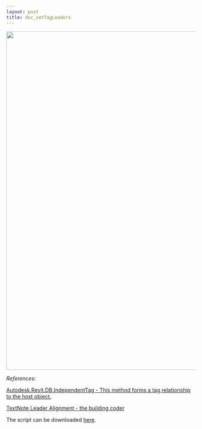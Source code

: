 ```yaml
---
layout: post
title: doc_setTagLeaders
---
```


<style>

.overlay {
  fill: none;
  pointer-events: all;
}
    </style>
    
<script src="//code.jquery.com/jquery.js"></script>

<script src="//d3js.org/d3.v3.min.js"></script>


<img src="/img/setLeader.gif" width="900">

<div id="imageContainer1"></div>


<script>  
var imgHeight = 635, imgWidth = 1600,      
    width =  960, height = 385,             
    translate0 = [0, 0], scale0 = 0.6;  

svg1 = d3.select("#imageContainer1").append("svg")
    .attr("width",  width + "px")
    .attr("height", height + "px");

svg1.append("rect")
    .attr("class", "overlay")
    .attr("width", width + "px")
    .attr("height", height + "px");

svg1 = svg1.append("g")
    .attr("transform", "translate(" + translate0 + ")scale(" + scale0 + ")")
    .call(d3.behavior.zoom().scaleExtent([1, 3]).on("zoom", zoom))
  .append("g");

svg1.append("image")
    .attr("width",  imgWidth + "px")
    .attr("height", imgHeight + "px")
    .attr("xlink:href", "/img/leaderElbows.png");

function zoom() {
  svg1.attr("transform", "translate(" + d3.event.translate + ")scale(" + d3.event.scale + ")");
  console.log("translate: " + d3.event.translate + ", scale: " + d3.event.scale);
  }
  </script>    

*References:*

[Autodesk.Revit.DB.IndependentTag - This method forms a tag relationship to the host object.](http://www.revitapidocs.com/2018/1f622654-786a-b8fd-1f81-278698bacd5b.htm)

[TextNote Leader Alignment - the building coder](http://thebuildingcoder.typepad.com/blog/2014/02/textnote-leader-alignment.html)

The script can be downloaded [here](https://drive.google.com/open?id=0BxH7XsYIEQEhS2dob2JpT2hfajQ).
